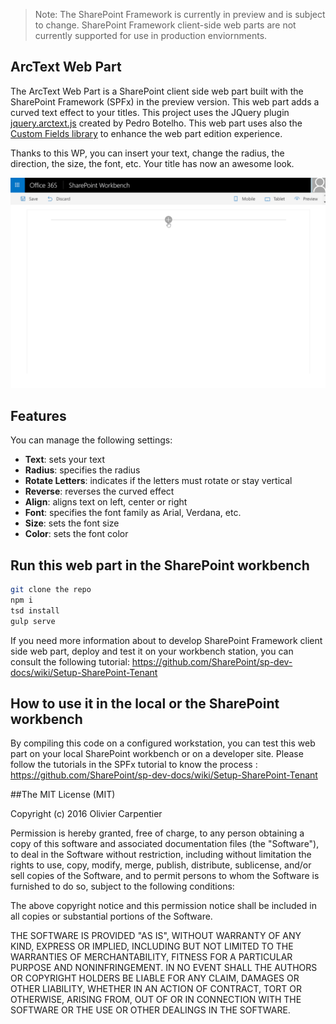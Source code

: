 > Note: The SharePoint Framework is currently in preview and is subject to change. SharePoint Framework client-side web parts are not currently supported for use in production enviornments.

## ArcText Web Part

The ArcText Web Part is a SharePoint client side web part built with the SharePoint Framework (SPFx) in the preview version.
This web part adds a curved text effect to your titles.
This project uses the JQuery plugin [jquery.arctext.js](https://github.com/codrops/Arctext) created by Pedro Botelho.
This web part uses also the [Custom Fields library](https://github.com/OlivierCC/sp-client-custom-fields) to enhance the web part edition experience.

Thanks to this WP, you can insert your text, change the radius, the direction, the size, the font, etc.
Your title has now an awesome look.

![ArcText](./assets/arctextoverview.gif)

## Features

You can manage the following settings:
* **Text**: sets your text
* **Radius**: specifies the radius
* **Rotate Letters**: indicates if the letters must rotate or stay vertical
* **Reverse**: reverses the curved effect
* **Align**: aligns text on left, center or right
* **Font**: specifies the font family as Arial, Verdana, etc.
* **Size**: sets the font size
* **Color**: sets the font color

## Run this web part in the SharePoint workbench

```bash
git clone the repo
npm i
tsd install
gulp serve
```

If you need more information about to develop SharePoint Framework client side web part, deploy and test it on your workbench
station, you can consult the following tutorial: https://github.com/SharePoint/sp-dev-docs/wiki/Setup-SharePoint-Tenant

## How to use it in the local or the SharePoint workbench

By compiling this code on a configured workstation, you can test this web part on your local SharePoint workbench
or on a developer site. Please follow the tutorials in the SPFx tutorial to know the process : https://github.com/SharePoint/sp-dev-docs/wiki/Setup-SharePoint-Tenant

##The MIT License (MIT)

Copyright (c) 2016 Olivier Carpentier

Permission is hereby granted, free of charge, to any person obtaining a copy of this software and associated documentation files (the "Software"), to deal in the Software without restriction, including without limitation the rights to use, copy, modify, merge, publish, distribute, sublicense, and/or sell copies of the Software, and to permit persons to whom the Software is furnished to do so, subject to the following conditions:

The above copyright notice and this permission notice shall be included in all copies or substantial portions of the Software.

THE SOFTWARE IS PROVIDED "AS IS", WITHOUT WARRANTY OF ANY KIND, EXPRESS OR IMPLIED, INCLUDING BUT NOT LIMITED TO THE WARRANTIES OF MERCHANTABILITY, FITNESS FOR A PARTICULAR PURPOSE AND NONINFRINGEMENT. IN NO EVENT SHALL THE AUTHORS OR COPYRIGHT HOLDERS BE LIABLE FOR ANY CLAIM, DAMAGES OR OTHER LIABILITY, WHETHER IN AN ACTION OF CONTRACT, TORT OR OTHERWISE, ARISING FROM, OUT OF OR IN CONNECTION WITH THE SOFTWARE OR THE USE OR OTHER DEALINGS IN THE SOFTWARE.
